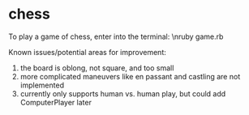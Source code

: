 # chess

To play a game of chess, enter into the terminal:
\nruby game.rb

Known issues/potential areas for improvement: 
1) the board is oblong, not square, and too small
2) more complicated maneuvers like en passant and castling are not implemented
3) currently only supports human vs. human play, but could add ComputerPlayer later
